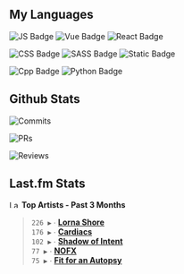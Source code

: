 ## My Languages

![JS Badge](https://img.shields.io/badge/Javascript-%2321262d?style=for-the-badge&logo=javascript&logoColor=%23F7DF1E)
![Vue Badge](https://img.shields.io/badge/Vue-%2321262d?style=for-the-badge&logo=vuedotjs&logoColor=%234FC08D)
![React Badge](https://img.shields.io/badge/React-%2321262d?style=for-the-badge&logo=react&logoColor=%2361DAFB)

![CSS Badge](https://img.shields.io/badge/CSS-%2321262d?style=for-the-badge&logo=css3&logoColor=%231572B6)
![SASS Badge](https://img.shields.io/badge/SASS-%2321262d?style=for-the-badge&logo=sass&logoColor=%23CC6699)
![Static Badge](https://img.shields.io/badge/Tailwind-%2321262d?style=for-the-badge&logo=tailwindcss&logoColor=%2306B6D4)

![Cpp Badge](https://img.shields.io/badge/C%2B%2B-%2321262d?style=for-the-badge&logo=cplusplus&logoColor=%2300599C)
![Python Badge](https://img.shields.io/badge/Python-%2321262d?style=for-the-badge&logo=python&logoColor=%233776AB)

## Github Stats

![Commits](https://img.shields.io/badge/commits%20pushed-%2321262d?style=for-the-badge&label=454&labelColor=87c4f2)

![PRs](https://img.shields.io/badge/pull%20requests%20submitted-%2321262d?style=for-the-badge&label=96&labelColor=fcabd8)

![Reviews](https://img.shields.io/badge/pull%20requests%20reviewed-%2321262d?style=for-the-badge&label=67&labelColor=ffe799)

## Last.fm Stats
<!--START_LASTFM_ARTISTS:{"period": "3month", "rows": 5}-->
<a href="https://last.fm" target="_blank"><img src="https://user-images.githubusercontent.com/17434202/215290617-e793598d-d7c9-428f-9975-156db1ba89cc.svg" alt="Last.fm Logo" width="18" height="13"/></a> **Top Artists - Past 3 Months**

> `226 ▶️` ∙ **[Lorna Shore](https://www.last.fm/music/Lorna+Shore)**<br/>
> `176 ▶️` ∙ **[Cardiacs](https://www.last.fm/music/Cardiacs)**<br/>
> `102 ▶️` ∙ **[Shadow of Intent](https://www.last.fm/music/Shadow+of+Intent)**<br/>
> `77 ▶️` ∙ **[NOFX](https://www.last.fm/music/NOFX)**<br/>
> `75 ▶️` ∙ **[Fit for an Autopsy](https://www.last.fm/music/Fit+for+an+Autopsy)**<br/>
<!--END_LASTFM_ARTISTS-->
